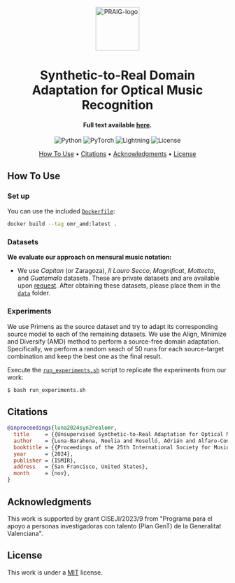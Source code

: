 <p align='center'>
  <a href='https://praig.ua.es/'><img src='https://i.imgur.com/Iu7CvC1.png' alt='PRAIG-logo' width='100'></a>
</p>

<h1 align='center'>Synthetic-to-Real Domain Adaptation for Optical Music Recognition</h1>

<h4 align='center'>Full text available <a href='https://ismir2024program.ismir.net/poster_45.html' target='_blank'>here</a>.</h4>

<p align='center'>
  <img src='https://img.shields.io/badge/python-3.10.0-orange' alt='Python'>
  <img src='https://img.shields.io/badge/PyTorch-%23EE4C2C.svg?style=flat&logo=PyTorch&logoColor=white' alt='PyTorch'>
  <img src='https://img.shields.io/badge/-Lightning-792ee5?logo=pytorchlightning&logoColor=white' alt='Lightning'>
  <img src='https://img.shields.io/static/v1?label=License&message=MIT&color=blue' alt='License'>
</p>

<p align='center'>
  <!---<a href='#about'>About</a> •--->
  <a href='#how-to-use'>How To Use</a> •
  <a href='#citations'>Citations</a> •
  <a href='#acknowledgments'>Acknowledgments</a> •
  <a href='#license'>License</a>
</p>

<!---
## About
--->


## How To Use

### Set up

You can use the included [`Dockerfile`](Dockerfile):
```bash
docker build --tag omr_amd:latest .
```

### Datasets

**We evaluate our approach on mensural music notation:**
- We use *Capitan* (or Zaragoza), *Il Lauro Secco*, *Magnificat*, *Mottecta*, and *Guatemala* datasets. These are private datasets and are available upon [request](mailto:malfaro@dlsi.ua.es). After obtaining these datasets, please place them in the [`data`](data) folder.

### Experiments

We use Primens as the source dataset and try to adapt its corresponding source model to each of the remaining datasets. We use the Align, Minimize and Diversify (AMD) method to perform a source-free domain adaptation. Specifically, we perform a random seach of 50 runs for each source-target combination and keep the best one as the final result.

Execute the [`run_experiments.sh`](run_experiments.sh) script to replicate the experiments from our work:
```bash 
$ bash run_experiments.sh
```


## Citations

```bibtex
@inproceedings{luna2024syn2realomr,
  title     = {{Unsupervised Synthetic-to-Real Adaptation for Optical Music Recognition}},
  author    = {Luna-Barahona, Noelia and Roselló, Adrián and Alfaro-Contreras, Mar{\'\i}a and Rizo, David and Calvo-Zaragoza, Jorge},
  booktitle = {{Proceedings of the 25th International Society for Music Information Retrieval Conference}},
  year      = {2024},
  publisher = {ISMIR},
  address   = {San Francisco, United States},
  month     = {nov},
}
```


## Acknowledgments

This work is supported by grant CISEJI/2023/9 from "Programa para el apoyo a personas investigadoras con talento (Plan GenT) de la Generalitat Valenciana".


## License

This work is under a [MIT](LICENSE) license.
